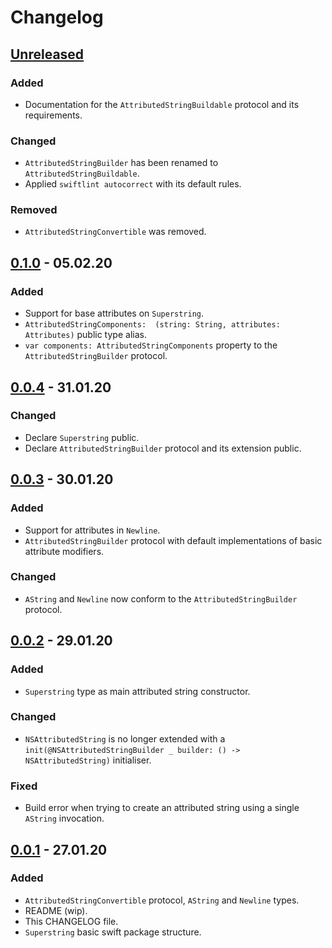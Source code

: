 # Changelog

## [Unreleased]

### Added

- Documentation for the `AttributedStringBuildable` protocol and its requirements.

### Changed

- `AttributedStringBuilder` has been renamed to `AttributedStringBuildable`.
- Applied `swiftlint autocorrect` with its default rules.

### Removed

- `AttributedStringConvertible` was removed.

## [0.1.0] - 05.02.20

### Added

- Support for base attributes on `Superstring`.
-  `AttributedStringComponents:  (string: String, attributes: Attributes)` public type alias.
- `var components: AttributedStringComponents` property to the `AttributedStringBuilder` protocol.

## [0.0.4] - 31.01.20

### Changed

- Declare `Superstring` public. 
- Declare `AttributedStringBuilder` protocol and its extension public.

## [0.0.3] - 30.01.20

### Added

- Support for attributes in `Newline`.
- `AttributedStringBuilder` protocol with default implementations of basic attribute modifiers.

### Changed

- `AString` and `Newline` now conform to the `AttributedStringBuilder` protocol.

## [0.0.2] - 29.01.20

### Added

- `Superstring` type as main attributed string constructor.

### Changed

- `NSAttributedString` is no longer extended with a  `init(@NSAttributedStringBuilder _ builder: () -> NSAttributedString)` initialiser.

### Fixed

- Build error when trying to create an attributed string using a single  `AString` invocation.

## [0.0.1] - 27.01.20

### Added

- `AttributedStringConvertible` protocol, `AString` and `Newline` types.
- README (wip).
- This CHANGELOG file.
- `Superstring` basic swift package structure.

[Unreleased]: https://github.com/manuelCarlos/Superstring/compare/v0.0.1...HEAD
[0.1.0]: https://github.com/manuelCarlos/Superstring/compare/0.0.4...0.1.0
[0.0.4]: https://github.com/manuelCarlos/Superstring/compare/0.0.3...0.0.4
[0.0.3]: https://github.com/manuelCarlos/Superstring/compare/0.0.2...0.0.3
[0.0.2]: https://github.com/manuelCarlos/Superstring/compare/0.0.1...0.0.2
[0.0.1]: https://github.com/manuelCarlos/Superstring/releases/tag/0.0.1
